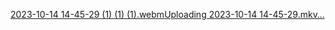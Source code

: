 [2023-10-14 14-45-29 (1) (1) (1).webm](https://github.com/JooudDoo/ROS-labs/assets/82991898/01ca6b97-3b79-48d5-b0eb-d6dfe5a005f3)[Uploading 2023-10-14 14-45-29.mkv…]()
